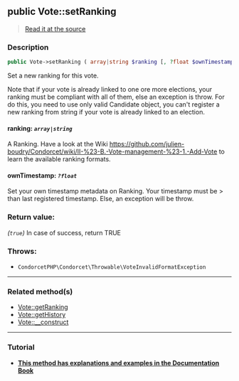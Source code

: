 ## public Vote::setRanking

> [Read it at the source](https://github.com/julien-boudry/Condorcet/blob/master/src/Vote.php#L441)

### Description    

```php
public Vote->setRanking ( array|string $ranking [, ?float $ownTimestamp = null] ): true
```

Set a new ranking for this vote.

Note that if your vote is already linked to one ore more elections, your ranking must be compliant with all of them, else an exception is throw. For do this, you need to use only valid Candidate object, you can't register a new ranking from string if your vote is already linked to an election.
    

#### **ranking:** *`array|string`*   
A Ranking. Have a look at the Wiki https://github.com/julien-boudry/Condorcet/wiki/II-%23-B.-Vote-management-%23-1.-Add-Vote to learn the available ranking formats.    


#### **ownTimestamp:** *`?float`*   
Set your own timestamp metadata on Ranking. Your timestamp must be > than last registered timestamp. Else, an exception will be throw.    


### Return value:   

*(`true`)* In case of success, return TRUE



### Throws:   

* ```CondorcetPHP\Condorcet\Throwable\VoteInvalidFormatException```

---------------------------------------

### Related method(s)      

* [Vote::getRanking](/Docs/ApiReferences/Vote%20Class/public%20Vote--getRanking.md)    
* [Vote::getHistory](/Docs/ApiReferences/Vote%20Class/public%20Vote--getHistory.md)    
* [Vote::__construct](/Docs/ApiReferences/Vote%20Class/public%20Vote--__construct.md)    

---------------------------------------

### Tutorial

* **[This method has explanations and examples in the Documentation Book](https://www.condorcet.io/3.AsPhpLibrary/5.Votes/1.AddVotes)**    
